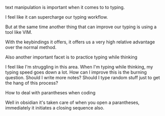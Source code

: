 text manipulation is important when it comes to to typing.

I feel like it can supercharge our typing workflow.

But at the same time another thing that can improve our typing is using a tool like VIM. 

With the keybindings it offers, it offers us a very high relative advantage over the normal method.

Also another important facet is to practice typing while thinking

I feel like I'm struggling in this area. When I'm typing while thinking, my typing speed goes down a lot. How can I improve this is the burning question.
	Should I write more notes?
	Should I type random stuff just to get the hang of this process?

How to deal with parantheses when coding

Well in obsidian it's taken care of when you open a parantheses, immediately it initiates a closing sequence also. 

